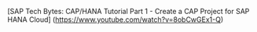 [SAP Tech Bytes: CAP/HANA Tutorial Part 1 - Create a CAP Project for SAP HANA Cloud] (https://www.youtube.com/watch?v=8obCwGEx1-Q)
